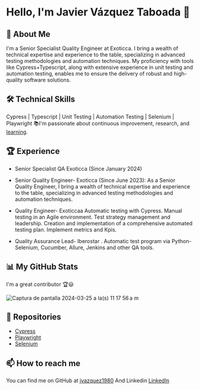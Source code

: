 
# Hello, I'm Javier Vázquez Taboada 👋

## 🚀 About Me
I'm a Senior Specialist Quality Engineer at Exoticca. I bring a wealth of technical expertise and experience to the table, specializing in advanced testing methodologies and automation techniques. My proficiency with tools like Cypress+Typescript, along with extensive experience in unit testing and automation testing, enables me to ensure the delivery of robust and high-quality software solutions.

## 🛠 Technical Skills
Cypress | Typescript | Unit Testing | Automation Testing | Selenium | Playwright
📚I'm passionate about continuous improvement, research, and [learning](https://www.linkedin.com/in/javier-v%C3%A1zquez-taboada-b8269693/details/certifications/). 

## 🏆 Experience
- Senior Specialist QA Exoticca (Since January 2024)

- Senior Quality Engineer- Exoticca (Since June 2023): As a Senior Quality Engineer, I bring a wealth of technical expertise and experience to the table, specializing in advanced testing methodologies and automation techniques.

- Quality Engineer- Exoticcaa Automatic testing with Cypress. Manual testing in an Agile environment. Test strategy management and leadership. Creation and implementation of a comprehensive automated testing plan. Implement metrics and Kpis.

- Quality Assurance Lead- Iberostar . Automatic test program via Python-Selenium, Cucumber, Allure, Jenkins and other QA tools.

## 📊 My GitHub Stats

I'm a great contributor 🏆😃


![Captura de pantalla 2024-03-25 a la(s) 11 17 56 a m](https://github.com/jvazquez1980/jvazquez1980/assets/72526527/d5deefe4-92cf-4b6a-9f3c-3cc3bebfee1e)

## 📝 Repositories
- [Cypress](https://github.com/JvazquezQAexoticca/Democypress)
- [Playwright](https://github.com/jvazquez1980/Playwright-Typescript)
- [Selenium]((https://github.com/jvazquez1980/SeleniumJava))

## 📫 How to reach me
You can find me on GitHub at [jvazquez1980](https://github.com/your_username](https://github.com/jvazquez1980))
And Linkedin [LinkedIn](https://www.linkedin.com/in/javier-v%C3%A1zquez-taboada-b8269693/)
